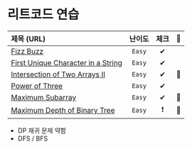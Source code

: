 # 리트코드 연습 


|       제목 (URL)                      | 난이도 | 체크 	| 💪    |
|:------------------------------------------------	|:----:	|:----:	|:----:	|
| [Fizz Buzz](https://leetcode.com/problems/fizz-buzz/) |  `Easy`  |   ✔   	|  |
| [First Unique Character in a String](https://leetcode.com/problems/first-unique-character-in-a-string/)|  `Easy`  |  ✔  |  |
| [Intersection of Two Arrays II](https://leetcode.com/problems/intersection-of-two-arrays-ii/)|  `Easy`  |  ✔  | 💪  |
| [Power of Three](https://leetcode.com/problems/power-of-three/)|  `Easy`  |  ✔  |  |
| [Maximum Subarray](https://leetcode.com/problems/maximum-subarray/)|  `Easy`  |  ✔  | 💪 |
| [Maximum Depth of Binary Tree](https://leetcode.com/problems/maximum-depth-of-binary-tree/)|  `Easy`  |  ❗️  | 💪 |


- DP 재귀 문제 약함
- DFS / BFS

